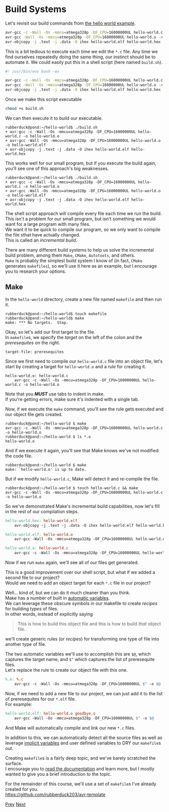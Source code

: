 # Build Systems

Let's revisit our build commands from [the hello world example](./01-hello-world.md).

```bash
avr-gcc -c -Wall -Os -mmcu=atmega328p -DF_CPU=16000000UL hello-world.c -o hello-world.o
avr-gcc -Wall -Os -mmcu=atmega328p -DF_CPU=16000000UL hello-world.o -o hello-world.elf
avr-objcopy -j .text -j .data -O ihex hello-world.elf hello-world.hex
```

This is a bit tedious to execute each time we edit the `*.c` file.
Any time we find ourselves repeatedly doing the same thing, our instinct should be to automate it.
We could easily put this in a shell script (here named `build.sh`).

```bash
#! /usr/bin/env bash -ex

avr-gcc -c -Wall -Os -mmcu=atmega328p -DF_CPU=16000000UL hello-world.c -o hello-world.o
avr-gcc -Wall -Os -mmcu=atmega328p -DF_CPU=16000000UL hello-world.o -o hello-world.elf
avr-objcopy -j .text -j .data -O ihex hello-world.elf hello-world.hex
```

Once we make this script executable

```bash
chmod +x build.sh
```

We can then execute it to build our executable.

```console
rubberduck@pond:~/hello-world$ ./build.sh 
+ avr-gcc -c -Wall -Os -mmcu=atmega328p -DF_CPU=16000000UL hello-world.c -o hello-world.o
+ avr-gcc -Wall -Os -mmcu=atmega328p -DF_CPU=16000000UL hello-world.o -o hello-world.elf
+ avr-objcopy -j .text -j .data -O ihex hello-world.elf hello-world.hex
```

This works well for our small program, but if you execute the build again,  
you'll see one of this approach's big weaknesses.

```console
rubberduck@pond:~/hello-world$ ./build.sh 
+ avr-gcc -c -Wall -Os -mmcu=atmega328p -DF_CPU=16000000UL hello-world.c -o hello-world.o
+ avr-gcc -Wall -Os -mmcu=atmega328p -DF_CPU=16000000UL hello-world.o -o hello-world.elf
+ avr-objcopy -j .text -j .data -O ihex hello-world.elf hello-world.hex
```

The shell script approach will compile every file each time we run the build.  
This isn't a problem for our small program, but isn't something we would want for a large program with many files.  
We want it to be quick to compile our program, so we only want to compile the file sthat have actually changed.  
This is called an _incremental build_.

There are many different build systems to help us solve the incremental build problem, among them `Make`, `CMake`, `Autotools`, and others.  
`Make` is probably the simplest build system I know of (in fact, `CMake` generates `makefiles`), so we'll use it here as an example, but I encourage you to research your options.

## Make

In the `hello-world` directory, create a new file named `makefile` and then run it.

```console
rubberduck@pond:~/hello-world$ touch makefile
rubberduck@pond:~/hello-world$ make
make: *** No targets.  Stop.
```

Okay, so let's add our first target to the file.  
In `makefile`s, we specify the _target_ on the left of the colon and the _preresequites_ on the right.

```make
target-file: preresequites
```

Since we first need to compile our `hello-world.c` file into an object file, let's start by creating a target for `hello-world.o` and a _rule_ for creating it.

```make
hello-world.o: hello-world.c
	avr-gcc -c -Wall -Os -mmcu=atmega328p -DF_CPU=16000000UL hello-world.c -o hello-world.o
```

Note that you ***MUST*** use tabs to indent in make.  
If you're getting errors, make sure it's indented with a single tab.

Now, if we execute the `make` command, you'll see the rule gets executed and our object file gets created.

```console
rubberduck@pond:~/hello-world $ make
avr-gcc -c -Wall -Os -mmcu=atmega328p -DF_CPU=16000000UL hello-world.c -o hello-world.o
rubberduck@pond:~/hello-world $ ls *.o
hello-world.o
```

And if we execute it again, you'll see that Make knows we've not modified the code file.

```console
rubberduck@pond:~/hello-world $ make
make: `hello-world.o' is up to date.
```

But if we modify `hello-world.c`, Make will detect it and re-compile the file.

```console
rubberduck@pond:~/hello-world $ touch hello-world.c && make
avr-gcc -c -Wall -Os -mmcu=atmega328p -DF_CPU=16000000UL hello-world.c -o hello-world.o
```

So we've demonstrated Make's incremental build capabilities, now let's fill in the rest of our compilation steps.

```makefile
hello-world.hex: hello-world.elf
	avr-objcopy -j .text -j .data -O ihex hello-world.elf hello-world.hex

hello-world.elf: hello-world.o
	avr-gcc -Wall -Os -mmcu=atmega328p -DF_CPU=16000000UL hello-world.o -o hello-world.elf

hello-world.o: hello-world.c
	avr-gcc -c -Wall -Os -mmcu=atmega328p -DF_CPU=16000000UL hello-world.c -o hello-world.o
```

Now if we run `make` again, we'll see all of our files get generated.  

This is a good improvement over our shell script, but what if we added a second file to our project?  
Would we need to add an object target for each `*.c` file in our project?  

Well... kind of, but we can do it much cleaner than you think.  
Make has a number of built in [automatic variables](https://www.gnu.org/software/make/manual/html_node/Automatic-Variables.html).  
We can leverage these obscure symbols in our makefile to create _recipes_ for building _types_ of files.  
In other words, instead of explicitly saying 

> This is how to build this object file and this is how to build _that_ object file.

we'll create generic rules (or _recipes_) for transforming one type of file into another type of file.

The two automatic variables we'll use to accomplish this are `$@`, which captures the target name, and `$^` which captures the list of preresequite files.  
Let's replace the rule to create our object file with this one.

```makefile
%.o: %.c
	avr-gcc -c -Wall -Os -mmcu=atmega328p -DF_CPU=16000000UL $^ -o $@
```

Now, if we need to add a new file to our project, we can just add it to the list of preresequites for our `*.elf` file.  
For example: 

```makefile
hello-world.elf: hello-world.o goodbye.o
	avr-gcc -Wall -Os -mmcu=atmega328p -DF_CPU=16000000UL $^ -o $@
```

And Make will automatically compile and link our new `*.c` files.

In addition to this, we can automatically detect all the source files as well as leverage [implicit variables](https://www.gnu.org/software/make/manual/html_node/Implicit-Variables.html) and user defined variables to DRY our `makefile`s out.

Creating `makefile`s is a fairly deep topic, and we've barely scratched the surface.  
I encourage you to [read the documentation](https://www.gnu.org/software/make/manual/html_node/) and learn more, but I mostly wanted to give you a brief introduction to the topic.  

For the remainder of this course, we'll use a set of `makefile`s I've already created for you.  
https://github.com/rubberduck203/avr-template

[Prev](./03-offboard-leds.md)
[Next]()